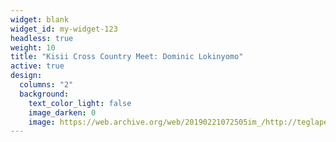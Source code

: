 ```yaml
---
widget: blank
widget_id: my-widget-123
headless: true
weight: 10
title: "Kisii Cross Country Meet: Dominic Lokinyomo"
active: true
design:
  columns: "2"
  background:
    text_color_light: false
    image_darken: 0
    image: https://web.archive.org/web/20190221072505im_/http://teglapeacefoundation.org/wp-content/uploads/2019/01/Refugee-team-warms-up-before-the-start-of-the-Senior-Men-competition-in-Kisii-800x600.jpg
---
```

